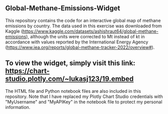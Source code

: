 ## Global-Methane-Emissions-Widget ##

This repository contains the code for an interactive global map of methane emissions by country. 
The data used in this exercise was downloaded from Kaggle (https://www.kaggle.com/datasets/ashishraut64/global-methane-emissions), 
although the units were corrected to Mt instead of kt in accordance with values reported by the International Energy Agency (https://www.iea.org/reports/global-methane-tracker-2022/overview#).

## To view the widget, simply visit this link: https://chart-studio.plotly.com/~lukasj123/19.embed ##

The HTML file and Python notebook files are also included in this repository. 
Note that I have replaced my Plotly Chart Studio credentials with "MyUsername" and "MyAPIKey" in the notebook file to protect my personal information. 
